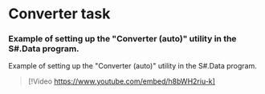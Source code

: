 # Converter task

### Example of setting up the "Converter (auto)" utility in the S\#.Data program.

Example of setting up the "Converter (auto)" utility in the S\#.Data program.

> [!Video https://www.youtube.com/embed/h8bWH2riu-k]
